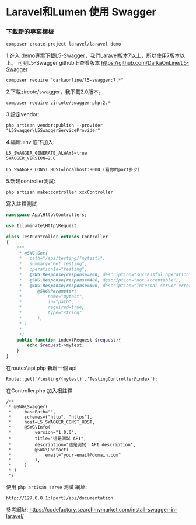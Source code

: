 # Laravel和Lumen 使用 Swagger

### 下載新的專案樣板

    composer create-project laravel/laravel demo
    
1.進入 demo專案下載L5-Swagger，我們Laravel版本7以上，所以使用7版本以上。
可到L5-Swagger github上查看版本  https://github.com/DarkaOnLine/L5-Swagger

    composer require "darkaonline/l5-swagger:7.*"
    
    
2.下載zircote/swagger，我下載2.0版本。

    composer require zircote/swagger-php:2.*
    
3.設定vendor:

    php artisan vendor:publish --provider "L5Swagger\L5SwaggerServiceProvider"
    
4.編輯.env 底下加入:

    L5_SWAGGER_GENERATE_ALWAYS=true
    SWAGGER_VERSION=2.0
    
    L5_SWAGGER_CONST_HOST=localhost:8000 (看你的port多少)
    
    
5.新建controller測試:

    php artisan make:controller xxxController
    
寫入註釋測試
```php
namespace App\Http\Controllers;
 
use Illuminate\Http\Request;
 
class TestController extends Controller
{
    /**
     * @SWG\Get(
     *   path="/api/testing/{mytest}",
     *   summary="Get Testing",
     *   operationId="testing",
     *   @SWG\Response(response=200, description="successful operation"),
     *   @SWG\Response(response=406, description="not acceptable"),
     *   @SWG\Response(response=500, description="internal server error"),
	 *		@SWG\Parameter(
     *          name="mytest",
     *          in="path",
     *          required=true, 
     *          type="string" 
     *      ),
     * )
     *
     */
	public function index(Request $request){
		echo $request->mytest;
	}
}
```

在routes\api.php 新增一個 api

	Route::get('/testing/{mytest}','TestingController@index');
	
在Controller.php 加入根註釋

	/**
	 * @SWG\Swagger(
	 *     basePath="",
	 *     schemes={"http", "https"},
	 *     host=L5_SWAGGER_CONST_HOST,
	 *     @SWG\Info(
	 *         version="1.0.0",
	 *         title="這是測試 API",
	 *         description="這是測試  API description",
	 *         @SWG\Contact(
	 *             email="your-email@domain.com"
	 *         ),
	 *     )
	 * )
	 */
	 

使用 `php artisan serve` 測試
網址:

	http://127.0.0.1:(port)/api/documentation

參考網址:
https://codefactory.searchmymarket.com/install-swagger-in-laravel/

